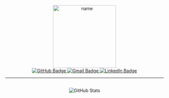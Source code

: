 <div id="header" align="center">
    <img src="https://user-images.githubusercontent.com/63901494/165442705-a03558be-dc97-4a8f-b562-21e5f2f17521.gif" width=200 alt="name">
    <div id="badges">
        <a href="https://github.com/Taehee-K">
            <img src="https://img.shields.io/badge/GitHub-black?style=for-the-badge&logo=github&logoColor=white" alt="GitHub Badge"/>
        </a>
        <a href="mailto:taehee107275@gmail.com">
            <img src="https://img.shields.io/badge/Gmail-red?style=for-the-badge&logo=gmail&logoColor=white" alt="Gmail Badge"/>
        </a>
        <a href="https://www.linkedin.com/in/tae-hi/">
            <img src="https://img.shields.io/badge/LinkedIn-blue?style=for-the-badge&logo=linkedin&logoColor=white" alt="LinkedIn Badge"/>
        </a>
    </div>
    <!-- <img src="https://hits.seeyoufarm.com/api/count/incr/badge.svg?url=https%3A%2F%2Fgithub.com%2FTaehee-K&count_bg=%23667395&title_bg=%23555555&icon=pinboard.svg&icon_color=%23E7E7E7&title=HITS&edge_flat=true" alt="hits" /> -->
</div>

---

<br>
<div id="stats" align="center">
<img src="https://github-readme-stats.vercel.app/api?username=Taehee-K&theme=tokyonight&show_icons=true" alt="GitHub Stats">
</div>

